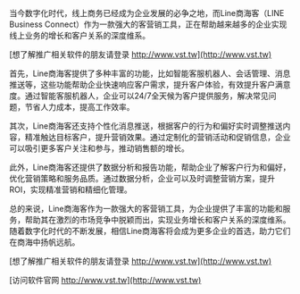 当今数字化时代，线上商务已经成为企业发展的必争之地，而Line商海客（LINE Business Connect）作为一款强大的客营销工具，正在帮助越来越多的企业实现线上业务的增长和客户关系的深度维系。

[想了解推广相关软件的朋友请登录 http://www.vst.tw](http://www.vst.tw)

首先，Line商海客提供了多种丰富的功能，比如智能客服机器人、会话管理、消息推送等，这些功能帮助企业快速响应客户需求，提升客户体验，有效提升客户满意度。通过智能客服机器人，企业可以24/7全天候为客户提供服务，解决常见问题，节省人力成本，提高工作效率。

其次，Line商海客还支持个性化消息推送，根据客户的行为和偏好实时调整推送内容，精准触达目标客户，提升营销效果。通过定制化的营销活动和促销信息，企业可以吸引更多客户关注和参与，推动销售额的增长。

此外，Line商海客还提供了数据分析和报告功能，帮助企业了解客户行为和偏好，优化营销策略和服务品质。通过数据分析，企业可以及时调整营销方案，提升ROI，实现精准营销和精细化管理。

总的来说，Line商海客作为一款强大的客营销工具，为企业提供了丰富的功能和服务，帮助其在激烈的市场竞争中脱颖而出，实现业务增长和客户关系的深度维系。随着数字化时代的不断发展，相信Line商海客将会成为更多企业的首选，助力它们在商海中扬帆远航。

[想了解推广相关软件的朋友请登录 http://www.vst.tw](http://www.vst.tw)


[访问软件官网 http://www.vst.tw](http://www.vst.tw)
